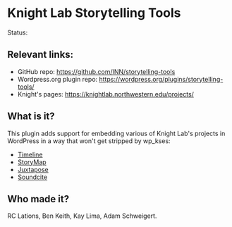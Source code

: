 # Knight Lab Storytelling Tools

Status: 

## Relevant links:

- GitHub repo: https://github.com/INN/storytelling-tools
- Wordpress.org plugin repo: https://wordpress.org/plugins/storytelling-tools/
- Knight's pages: https://knightlab.northwestern.edu/projects/

## What is it?

This plugin adds support for embedding various of Knight Lab's projects in WordPress in a way that won't get stripped by wp_kses:
- [Timeline](http://timeline.knightlab.com/)
- [StoryMap](https://storymap.knightlab.com/)
- [Juxtapose](https://juxtapose.knightlab.com/)
- [Soundcite](http://soundcite.knightlab.com/)

## Who made it?

RC Lations, Ben Keith, Kay Lima, Adam Schweigert.
